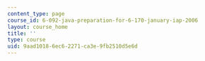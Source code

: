 ```yaml
---
content_type: page
course_id: 6-092-java-preparation-for-6-170-january-iap-2006
layout: course_home
title: ''
type: course
uid: 9aad1018-6ec6-2271-ca3e-9fb2510d5e6d
---
```

